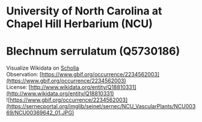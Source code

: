 
University of North Carolina at Chapel Hill Herbarium (NCU)
===========================================================

# Blechnum serrulatum (Q5730186)
  
Visualize Wikidata on [Scholia](https://scholia.toolforge.org/taxon/Q5730186)  
Observation: [https://www.gbif.org/occurrence/2234562003](https://www.gbif.org/occurrence/2234562003)  
License: [http://www.wikidata.org/entity/Q18810331](http://www.wikidata.org/entity/Q18810331)  
![https://www.gbif.org/occurrence/2234562003](https://sernecportal.org/imglib/seinet/sernec/NCU_VascularPlants/NCU00369/NCU00369642_01.JPG)